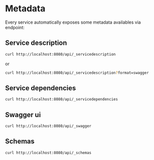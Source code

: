 # Metadata

Every service automatically exposes some metadata availables via endpoint:

## Service description

```bash
curl http://localhost:8080/api/_servicedescription
```

or

```bash
curl http://localhost:8080/api/_servicedescription?format=swagger
```

## Service dependencies

```bash
curl http://localhost:8080/api/_servicedependencies
```

## Swagger ui

```bash
curl http://localhost:8080/api/_swagger
```

## Schemas

```bash
curl http://localhost:8080/api/_schemas
```

